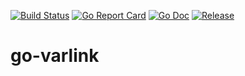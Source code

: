 [![Build Status](https://travis-ci.org/varlink/go-varlink.svg?branch=master)](https://travis-ci.org/varlink/go-varlink)
[![Go Report Card](https://goreportcard.com/badge/github.com/varlink/go-varlink)](https://goreportcard.com/report/github.com/varlink/go-varlink)
[![Go Doc](https://img.shields.io/badge/godoc-reference-blue.svg?style=flat-square)](http://godoc.org/github.com/varlink/go-varlink)
[![Release](https://img.shields.io/github/release/golang-standards/project-layout.svg?style=flat-square)](https://github.com/varlink/go-varlink/releases/latest)

# go-varlink
